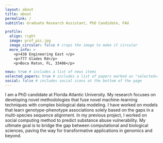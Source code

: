 ```yaml
---
layout: about
title: about
permalink: /
subtitle: Graduate Research Assistant, PhD Candidate, FAU

profile:
  align: right
  image: prof_pic.jpg
  image_circular: false # crops the image to make it circular
  more_info: >
    <p>438 Engineering East </p>
    <p>777 Glades Rd</p>
    <p>Boca Raton, FL, 33486</p>

news: true # includes a list of news items
selected_papers: true # includes a list of papers marked as "selected={true}"
social: false # includes social icons at the bottom of the page
---
```


I am a PhD candidate at Florida Atlantic University. My research focuses on developing novel methodologies that fuse novel machine-learning techniques with complex biological data modeling. I have worked on models that learn genotype-phenotype associations solely based on the gaps in a multi-species sequence alignment. In my previous project, I worked on social computing method to predict substance abuse vulnerability. My ultimate goal is to bridge the gap between computational and biological sciences, paving the way for transformative applications in genomics and beyond.

